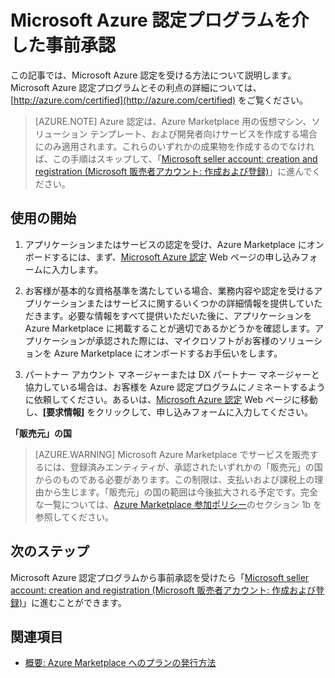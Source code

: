 <properties
   pageTitle="Microsoft Azure 認定プログラムを介した事前承認 | Microsoft Azure"
   description="Microsoft Azure 認定パートナー プログラムと、Azure Marketplace で仮想マシン イメージ、ソリューション テンプレート、開発者向けサービス、またはデータ サービスを販売する方法について紹介します"
   services="marketplace-publishing"
   documentationCenter="na"
   authors="HannibalSII"
   manager=" "
   editor=""
   tags=""/>

<tags
   ms.service="marketplace"
   ms.devlang="na"
   ms.topic="article"
   ms.tgt_pltfrm="na"
   ms.workload="na"
   ms.date="07/21/2016"
   ms.author="anishk;hascipio"/>

# Microsoft Azure 認定プログラムを介した事前承認

この記事では、Microsoft Azure 認定を受ける方法について説明します。Microsoft Azure 認定プログラムとその利点の詳細については、[http://azure.com/certified](http://azure.com/certified) をご覧ください。

> [AZURE.NOTE] Azure 認定は、Azure Marketplace 用の仮想マシン、ソリューション テンプレート、および開発者向けサービスを作成する場合にのみ適用されます。これらのいずれかの成果物を作成するのでなければ、この手順はスキップして、「[Microsoft seller account: creation and registration (Microsoft 販売者アカウント: 作成および登録)](marketplace-publishing-accounts-creation-registration.md)」に進んでください。

## 使用の開始
1. アプリケーションまたはサービスの認定を受け、Azure Marketplace にオンボードするには、まず、[Microsoft Azure 認定](https://azure.microsoft.com/marketplace/partner-program/) Web ページの申し込みフォームに入力します。

2. お客様が基本的な資格基準を満たしている場合、業務内容や認定を受けるアプリケーションまたはサービスに関するいくつかの詳細情報を提供していただきます。必要な情報をすべて提供いただいた後に、アプリケーションを Azure Marketplace に掲載することが適切であるかどうかを確認します。アプリケーションが承認された際には、マイクロソフトがお客様のソリューションを Azure Marketplace にオンボードするお手伝いをします。

3. パートナー アカウント マネージャーまたは DX パートナー マネージャーと協力している場合は、お客様を Azure 認定プログラムにノミネートするように依頼してください。あるいは、[Microsoft Azure 認定](http://azure.com/certified) Web ページに移動し、**[要求情報]** をクリックして、申し込みフォームに入力してください。

**「販売元」の国**

> [AZURE.WARNING] Microsoft Azure Marketplace でサービスを販売するには、登録済みエンティティが、承認されたいずれかの「販売元」の国からのものである必要があります。この制限は、支払いおよび課税上の理由から生じます。「販売元」の国の範囲は今後拡大される予定です。完全な一覧については、[Azure Marketplace 参加ポリシー](http://go.microsoft.com/fwlink/?LinkID=526833)のセクション 1b を参照してください。

## 次のステップ
Microsoft Azure 認定プログラムから事前承認を受けたら「[Microsoft seller account: creation and registration (Microsoft 販売者アカウント: 作成および登録)](marketplace-publishing-accounts-creation-registration.md)」に進むことができます。

## 関連項目
- [概要: Azure Marketplace へのプランの発行方法](marketplace-publishing-getting-started.md)

<!---HONumber=AcomDC_0727_2016-->